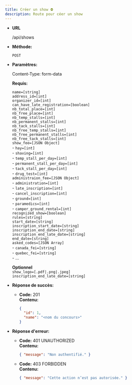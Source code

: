 ```yaml
---
title: Créer un show ⛔
description: Route pour céer un show
---
```


* **URL**

  /api/shows

* **Méthode:**
  
  `POST`

* **Paramètres:**

  Content-Type: form-data

  **Requis:**
 
    `name=[string]`<br>
    `address_id=[int]`<br>
    `organizer_id=[int]`<br>
    `can_have_late_registration=[boolean]`<br>
    `nb_total_place=[int]`<br>
    `nb_free_place=[int]`<br>
    `nb_temp_stalls=[int]`<br>
    `nb_permanent_stalls=[int]`<br>
    `nb_tack_stalls=[int]`<br>
    `nb_free_temp_stalls=[int]`<br>
    `nb_free_permanent_stalls=[int]`<br>
    `nb_free_tack_stalls=[int]`<br>
    `show_fee=[JSON Object]`<br>
      - `hay=[int]`<br>
      - `shaving=[int]`<br>
      - `temp_stall_per_day=[int]`<br>
      - `permanent_stall_per_day=[int]`<br>
      - `tack_stall_per_day=[int]`<br>
      - `drug_test=[int]`<br>
    `administraion_fee=[JSON Object]`<br>
      - `administration=[int]`<br>
      - `late_inscription=[int]`<br>
      - `cancel_inscription=[int]`<br>
      - `ground=[int]`<br>
      - `paramedics=[int]`<br>
      - `camper_ground_rental=[int]`<br>
    `recognized_show=[boolean]`<br>
    `rules=[string]`<br>
    `start_date=[string]`<br>
    `inscription_start_date=[string]`<br>
    `inscription_end_date=[string]`<br>
    `inscription_end_late_date=[string]`<br>
    `end_date=[string]`<br>
    `asked_codes=[JSON Array]`<br>
      - `canada_fei=[string]`<br>
      - `quebec_fei=[string]`<br>
      - ...<br>

  **Optionnel**<br>
    `show_logo=[.pdf|.png|.jpeg]`<br>
    `inscription_end_late_date=[string]`<br>
   
* **Réponse de succès:**
  
  * **Code:** 201 <br />
    **Contenu:** 
    ```json
    {
      "id": 1,
      "name": "<nom du concours>"
    }
    ```

* **Réponse d'erreur:**

  * **Code:** 401 UNAUTHORIZED <br />
      **Contenu:** 
      ```json
      { "message": "Non authentifié." }
      ```

  * **Code:** 403 FORBIDDEN <br />
    **Contenu:** 
    ```json
    { "message": "Cette action n’est pas autorisée." }
    ```
